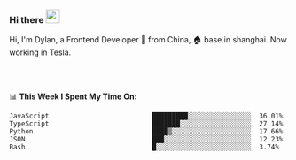 ### Hi there <img src="https://media.giphy.com/media/hvRJCLFzcasrR4ia7z/giphy.gif" width="25px">

<!-- ![visitors](https://visitor-badge.glitch.me/badge?page_id=dislfyer.dislfyer) -->

Hi, I'm Dylan, a Frontend Developer 🚀 from China, 🏠 base in shanghai. Now working in Tesla.

<br/>
<br/>

📊 **This Week I Spent My Time On:**


<!--START_SECTION:waka-->

```text
JavaScript                          █████████░░░░░░░░░░░░░░░░  36.01%
TypeScript                          ███████░░░░░░░░░░░░░░░░░░  27.14%
Python                              ████▒░░░░░░░░░░░░░░░░░░░░  17.66%
JSON                                ███░░░░░░░░░░░░░░░░░░░░░░  12.23%
Bash                                █░░░░░░░░░░░░░░░░░░░░░░░░  3.74%
```

<!--END_SECTION:waka-->

<!--
**About Me:**
 -->
